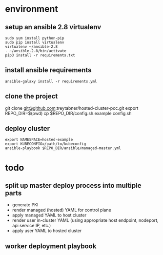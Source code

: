 # environment
## setup an ansible 2.8 virtualenv
```
sudo yum install python-pip
sudo pip install virtualenv
virtualenv ~/ansible-2.8
. ~/ansible-2.8/bin/activate
pip3 install -r requirements.txt
```

## install ansible requirements
```
ansible-galaxy install -r requirements.yml
```

## clone the project 
git clone git@github.com:treytabner/hosted-cluster-poc.git
export REPO_DIR=$(pwd)
cp $REPO_DIR/config.sh.example config.sh

## deploy cluster
```
export NAMESPACE=hosted-example
export KUBECONFIG=/path/to/kubeconfig
ansible-playbook $REPO_DIR/ansible/managed-master.yml
```

# todo
## split up master deploy process into multiple parts
- generate PKI
- render managed (hosted) YAML for control plane
- apply managed YAML to host cluster
- render user in-cluster YAML (using appropriate host endpoint, nodeport, api service IP, etc.)
- apply user YAML to hosted cluster

## worker deployment playbook
